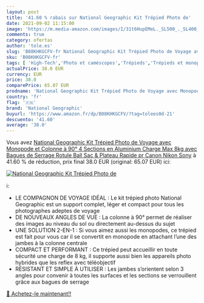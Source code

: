 ```yaml
---
layout: post
title: '41.60 % rabais sur National Geographic Kit Trépied Photo de'
date: 2021-09-02 11:15:00
image: 'https://m.media-amazon.com/images/I/31t6HupEMeL._SL500_._SL400_.jpg'
comments: true
category: ofertas
author: 'tole.es'
slug: 'B08KHKGCFV-fr National Geographic Kit Trépied Photo de Voyage avec...'
sku: 'B08KHKGCFV-fr'
tags: [ 'High-Tech','Photo et caméscopes','Trépieds','Trépieds et monopods','national geographic', ]
actualPrice: 38.0 EUR
currency: EUR
price: 38.0
comparePrice: 65.07 EUR
prodname: 'National Geographic Kit Trépied Photo de Voyage avec Monopode et Colonne à 90°  4 Sections en Aluminium  Charge Max 8kg  avec Bagues de Serrage  Rotule Ball  Sac & Plateau Rapide pr Canon  Nikon  Sony'
country: 'fr'
flag: '🇫🇷'
brand: 'National Geographic'
buyurl: 'https://www.amazon.fr/dp/B08KHKGCFV/?tag=tolees0d-21'
descuento: '41.60'
average: '38.0'
---
```


Vous avez [National Geographic Kit Trépied Photo de Voyage avec Monopode et Colonne à 90°  4 Sections en Aluminium  Charge Max 8kg  avec Bagues de Serrage  Rotule Ball  Sac & Plateau Rapide pr Canon  Nikon  Sony](https://www.amazon.fr/dp/B08KHKGCFV/?tag=tolees0d-21)  à  41.60 % de réduction, prix final  38.0 EUR (original: 65.07 EUR) ici:

[![National Geographic Kit Trépied Photo de](https://m.media-amazon.com/images/I/31t6HupEMeL._SL500_._SL400_.jpg)](https://www.amazon.fr/dp/B08KHKGCFV/?tag=tolees0d-21)

ℹ️:

- LE COMPAGNON DE VOYAGE IDÉAL : Le kit trépied photo National Geographic est un support complet, léger et compact pour tous les photographes adeptes de voyage
- DE NOUVEAUX ANGLES DE VUE : La colonne à 90° permet de réaliser des images au niveau du sol ou directement au-dessus du sujet
- UNE SOLUTION 2-EN-1 : Si vous aimez aussi les monopodes, ce trépied est fait pour vous car il se convertit en monopode en attachant l’une des jambes à la colonne centrale
- COMPACT ET PERFORMANT : Ce trépied peut accueillir en toute sécurité une charge de 8 kg, il supporte aussi bien les appareils photo hybrides que les reflex avec téléobjectif
- RÉSISTANT ET SIMPLE À UTILISER : Les jambes s’orientent selon 3 angles pour convenir à toutes les surfaces et les sections se verrouillent grâce aux bagues de serrage

[🛒 Achetez-le maintenant!!](https://www.amazon.fr/dp/B08KHKGCFV/?tag=tolees0d-21)

